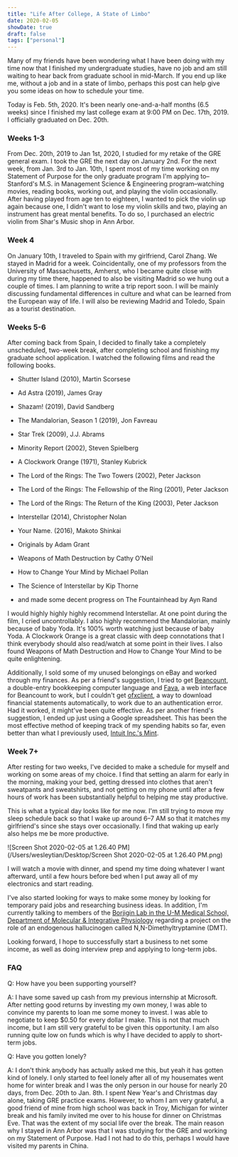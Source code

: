 ```yaml
---
title: "Life After College, A State of Limbo"
date: 2020-02-05
showDate: true
draft: false
tags: ["personal"]
---
```


Many of my friends have been wondering what I have been doing with my time now that I finished my undergraduate studies, have no job and am still waiting to hear back from graduate school in mid-March. If you end up like me, without a job and in a state of limbo, perhaps this post can help give you some ideas on how to schedule your time.

Today is Feb. 5th, 2020. It's been nearly one-and-a-half months (6.5 weeks) since I finished my last college exam at 9:00 PM on Dec. 17th, 2019. I officially graduated on Dec. 20th.

### Weeks 1-3

From Dec. 20th, 2019 to Jan 1st, 2020, I studied for my retake of the GRE general exam.  I took the GRE the next day on January 2nd. For the next week, from Jan. 3rd to Jan. 10th, I spent most of my time working on my Statement of Purpose for the only graduate program I'm applying to–Stanford's M.S. in Management Science & Engineering program–watching movies, reading books, working out, and playing the violin occasionally. After having played from age ten to eighteen, I wanted to pick the violin up again because one, I didn't want to lose my violin skills and two, playing an instrument has great mental benefits. To do so, I purchased an electric violin from Shar's Music shop in Ann Arbor. 

### Week 4

On January 10th, I traveled to Spain with my girlfriend, Carol Zhang. We stayed in Madrid for a week. Coincidentally, one of my professors from the University of Massachusetts, Amherst, who I became quite close with during my time there, happened to also be visiting Madrid so we hung out a couple of times. I am planning to write a trip report soon. I will be mainly discussing fundamental differences in culture and what can be learned from the European way of life. I will also be reviewing Madrid and Toledo, Spain as a tourist destination.

### Weeks 5-6

After coming back from Spain, I decided to finally take a completely unscheduled,  two-week break, after completing school and finishing my graduate school application. I watched the following films and read the following books. 

- Shutter Island (2010), Martin Scorsese
- Ad Astra (2019), James Gray
- Shazam! (2019), David Sandberg
- The Mandalorian, Season 1 (2019), Jon Favreau
- Star Trek (2009), J.J. Abrams
- Minority Report (2002), Steven Spielberg
- A Clockwork Orange (1971), Stanley Kubrick
- The Lord of the Rings: The Two Towers (2002), Peter Jackson
- The Lord of the Rings: The Fellowship of the Ring (2001), Peter Jackson
- The Lord of the Rings: The Return of the King (2003), Peter Jackson
- Interstellar (2014), Christopher Nolan
- Your Name. (2016), Makoto Shinkai

- Originals by Adam Grant
- Weapons of Math Destruction by Cathy O'Neil
- How to Change Your Mind by Michael Pollan
- The Science of Interstellar by Kip Thorne
- and made some decent progress on The Fountainhead by Ayn Rand

I would highly highly highly recommend Interstellar. At one point during the film, I cried uncontrollably. I also highly recommend the Mandalorian, mainly because of baby Yoda. It's 100% worth watching just because of baby Yoda. A Clockwork Orange is a great classic with deep connotations that I think everybody should also read/watch at some point in their lives. I also found Weapons of Math Destruction and How to Change Your Mind to be quite enlightening.

Additionally, I sold some of my unused belongings on eBay and worked through my finances. As per a friend's suggestion, I tried to get [Beancount](http://furius.ca/beancount/), a double-entry bookkeeping computer language and [Fava](https://beancount.github.io/fava/), a web interface for Beancount to work, but I couldn't get [ofxclient](https://captin411.github.io/ofxclient/), a way to download financial statements automatically, to work due to an authentication error.  Had it worked, it might've been quite effective. As per another friend's suggestion, I ended up just using a Google spreadsheet. This has been the most effective method of keeping track of my spending habits so far, even better than what I previously used, [Intuit Inc.'s Mint](mint.com).

### Week 7+

After resting for two weeks, I've decided to make a schedule for myself and working on some areas of my choice. I find that setting an alarm for early in the morning, making your bed, getting dressed into clothes that aren't sweatpants and sweatshirts, and not getting on my phone until after a few hours of work has been substantially helpful to helping me stay productive.

This is what a typical day looks like for me now. I'm still trying to move my sleep schedule back so that I wake up around 6–7 AM so that it matches my girlfriend's since she stays over occasionally. I find that waking up early also helps me be more productive.

![Screen Shot 2020-02-05 at 1.26.40 PM](/Users/wesleytian/Desktop/Screen Shot 2020-02-05 at 1.26.40 PM.png)

I will watch a movie with dinner, and spend my time doing whatever I want afterward, until a few hours before bed when I put away all of my electronics and start reading. 

I've also started looking for ways to make some money by looking for temporary paid jobs and researching business ideas. In addition, I'm currently talking to members of the [Borjigin Lab in the U-M Medical School, Department of Molecular & Integrative Physiology](https://borjigin.lab.medicine.umich.edu/home) regarding a project on the role of an endogenous hallucinogen called N,N-Dimethyltryptamine (DMT).

Looking forward, I hope to successfully start a business to net some income, as well as doing interview prep and applying to long-term jobs.

### FAQ

Q: How have you been supporting yourself?

A: I have some saved up cash from my previous internship at Microsoft. After netting good returns by investing my own money, I was able to convince my parents to loan me some money to invest. I was able to negotiate to keep $0.50 for every dollar I make. This is not that much income, but I am still very grateful to be given this opportunity. I am also running quite low on funds which is why I have decided to apply to short-term jobs.

Q: Have you gotten lonely?

A: I don't think anybody has actually asked me this, but yeah it has gotten kind of lonely. I only started to feel lonely after all of my housemates went home for winter break and I was the only person in our house for nearly 20 days, from Dec. 20th to Jan. 8th. I spent New Year's and Christmas day alone, taking GRE practice exams. However, to whom I am very grateful, a good friend of mine from high school was back in Troy, Michigan for winter break and his family invited me over to his house for dinner on Christmas Eve. That was the extent of my social life over the break. The main reason why I stayed in Ann Arbor was that I was studying for the GRE and working on my Statement of Purpose. Had I not had to do this, perhaps I would have visited my parents in China.